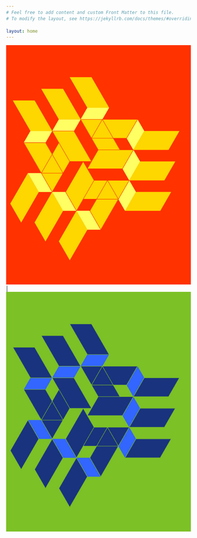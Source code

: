 ```yaml
---
# Feel free to add content and custom Front Matter to this file.
# To modify the layout, see https://jekyllrb.com/docs/themes/#overriding-theme-defaults

layout: home
---
```


![Folding](/assets/img/exp.jpg)      |  ![Folding](/assets/img/simply.jpg) 
